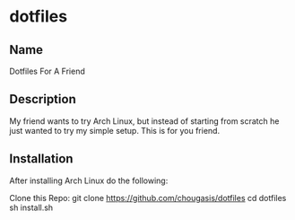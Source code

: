 # dotfiles



## Name
Dotfiles For A Friend
## Description
My friend wants to try Arch Linux, but instead of starting from scratch he just wanted to try my simple setup. This is for you friend.
## Installation
After installing Arch Linux do the following:

Clone this Repo:
git clone https://github.com/chougasis/dotfiles
cd dotfiles
sh install.sh
